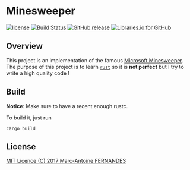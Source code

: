 # Minesweeper

[![license](https://img.shields.io/github/license/embraser01/minesweeper.svg)](./LICENSE)
[![Build Status](https://travis-ci.org/Embraser01/minesweeper.svg?branch=master)](https://travis-ci.org/Embraser01/Minesweeper)
[![GitHub release](https://img.shields.io/github/release/embraser01/minesweeper/all.svg)](https://github.com/Embraser01/Minesweeper/releases)
[![Libraries.io for GitHub](https://img.shields.io/librariesio/github/embraser01/minesweeper.svg)]()

## Overview

This project is an implementation of the famous [Microsoft Minesweeper](https://en.wikipedia.org/wiki/Microsoft_Minesweeper).
The purpose of this project is to learn
[`rust`](https://www.rust-lang.org/) so it is **not perfect** but I try
to write a high quality code !

## Build

**Notice**: Make sure to have a recent enough rustc.

To build it, just run
```
cargo build
```

## License

[MIT Licence (C) 2017  Marc-Antoine FERNANDES](./LICENSE)

